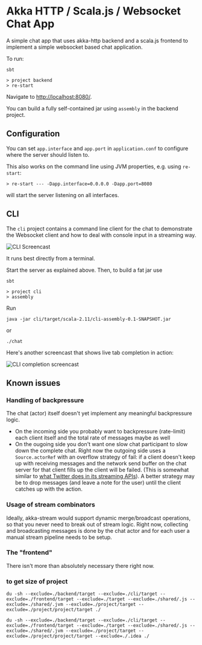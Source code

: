 # Akka HTTP / Scala.js / Websocket Chat App

A simple chat app that uses akka-http backend and a scala.js frontend to implement a simple
websocket based chat application.

To run:

```
sbt

> project backend
> re-start
```

Navigate to [http://localhost:8080/](http://localhost:8080/).

You can build a fully self-contained jar using `assembly` in the backend project.

## Configuration

You can set `app.interface` and `app.port` in `application.conf` to configure where the server
should listen to.

This also works on the command line using JVM properties, e.g. using `re-start`:

```
> re-start --- -Dapp.interface=0.0.0.0 -Dapp.port=8080
```

will start the server listening on all interfaces.

## CLI

The `cli` project contains a command line client for the chat to demonstrate the Websocket client and
how to deal with console input in a streaming way.

![CLI Screencast](https://github.com/jrudolph/akka-http-scala-js-websocket-chat/raw/master/docs/cli-screencast.gif)

It runs best directly from a terminal.

Start the server as explained above. Then, to build a fat jar use

```
sbt

> project cli
> assembly
```

Run

```
java -jar cli/target/scala-2.11/cli-assembly-0.1-SNAPSHOT.jar
```

or 

```
./chat
```

Here's another screencast that shows live tab completion in action:

![CLI completion screencast](https://github.com/jrudolph/akka-http-scala-js-websocket-chat/raw/master/docs/cli-completion.gif)

## Known issues

### Handling of backpressure

The chat (actor) itself doesn't yet implement any meaningful backpressure logic.
  * On the incoming side you probably want to backpressure (rate-limit) each client itself and the total rate of messages maybe as well
  * On the ougoing side you don't want one slow chat participant to slow down the complete chat. Right now the outgoing side uses a `Source.actorRef` with an overflow strategy of fail: if a client doesn't keep up with receiving messages and the network send buffer on the chat server for that client fills up the client will be failed. (This is somewhat similar to [what Twitter does in its streaming APIs](https://dev.twitter.com/streaming/overview/connecting)). A better strategy may be to drop
messages (and leave a note for the user) until the client catches up with the action.

### Usage of stream combinators

Ideally, akka-stream would support dynamic merge/broadcast operations, so that you never need to break out of stream logic. Right now, collecting and broadcasting messages is done by the chat actor and for each user a manual stream pipeline needs to be setup.

### The "frontend"

There isn't more than absolutely necessary there right now.

### to get size of project
```
du -sh --exclude=./backend/target --exclude=./cli/target --exclude=./frontend/target --exclude=./target --exclude=./shared/.js --exclude=./shared/.jvm --exclude=./project/target --exclude=./project/project/target ./

du -sh --exclude=./backend/target --exclude=./cli/target --exclude=./frontend/target --exclude=./target --exclude=./shared/.js --exclude=./shared/.jvm --exclude=./project/target --exclude=./project/project/target --exclude=./.idea ./
```
